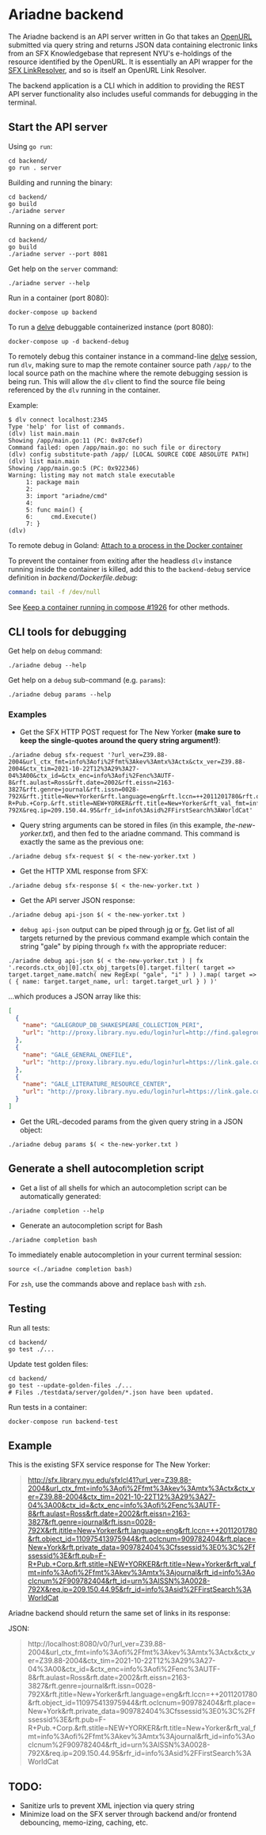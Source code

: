# Ariadne backend

The Ariadne backend is an API server written in Go that takes
an [OpenURL](https://biblio.ugent.be/publication/760060/file/760063.pdf) submitted
via query string and returns JSON data containing electronic links from an
SFX Knowledgebase that represent NYU's e-holdings of the resource identified by
the OpenURL. It is essentially an API wrapper for the [SFX LinkResolver](https://exlibrisgroup.com/products/primo-discovery-service/sfx-link-resolver/),
and so is itself an OpenURL Link Resolver.

The backend application is a CLI which in addition to providing the REST API server
functionality also includes useful commands for debugging in the terminal.  

## Start the API server

Using `go run`:

```shell
cd backend/
go run . server
```

Building and running the binary:

```shell
cd backend/
go build
./ariadne server
```

Running on a different port:

```shell
cd backend/
go build
./ariadne server --port 8081
```

Get help on the `server` command:

```shell
./ariadne server --help
```

Run in a container (port 8080):

```
docker-compose up backend
```

To run a [delve](https://github.com/go-delve/delve) debuggable containerized
instance (port 8080):

```
docker-compose up -d backend-debug
```

To remotely debug this container instance in a
command-line [delve](https://github.com/go-delve/delve)
session, run `dlv`, making sure to map the remote container source path `/app/`
to
the local source path on the machine where the remote debugging session is being
run.
This will allow the `dlv` client to find the source file being referenced by the
`dlv` running in the container.

Example:

```
$ dlv connect localhost:2345
Type 'help' for list of commands.
(dlv) list main.main
Showing /app/main.go:11 (PC: 0x87c6ef)
Command failed: open /app/main.go: no such file or directory
(dlv) config substitute-path /app/ [LOCAL SOURCE CODE ABSOLUTE PATH]
(dlv) list main.main
Showing /app/main.go:5 (PC: 0x922346)
Warning: listing may not match stale executable
     1:	package main
     2:	
     3:	import "ariadne/cmd"
     4:	
     5:	func main() {
     6:		cmd.Execute()
     7:	}
(dlv) 
```

To remote debug in Goland:
[Attach to a process in the Docker container](https://www.jetbrains.com/help/go/attach-to-running-go-processes-with-debugger.html#attach-to-a-process-in-the-docker-container)

To prevent the container from exiting after the headless `dlv` instance running
inside the container is killed, add this to the `backend-debug` service
definition
in _backend/Dockerfile.debug_:

```yaml
command: tail -f /dev/null
```

See [Keep a container running in compose \#1926](https://github.com/docker/compose/issues/1926)
for other methods.

## CLI tools for debugging

Get help on `debug` command:

```shell
./ariadne debug --help
```

Get help on a `debug` sub-command (e.g. `params`):

```shell
./ariadne debug params --help
```

### Examples

* Get the SFX HTTP POST request for The New Yorker **(make sure to keep the single-quotes
around the query string argument!)**:

```shell
./ariadne debug sfx-request '?url_ver=Z39.88-2004&url_ctx_fmt=info%3Aofi%2Ffmt%3Akev%3Amtx%3Actx&ctx_ver=Z39.88-2004&ctx_tim=2021-10-22T12%3A29%3A27-04%3A00&ctx_id=&ctx_enc=info%3Aofi%2Fenc%3AUTF-8&rft.aulast=Ross&rft.date=2002&rft.eissn=2163-3827&rft.genre=journal&rft.issn=0028-792X&rft.jtitle=New+Yorker&rft.language=eng&rft.lccn=++2011201780&rft.object_id=110975413975944&rft.oclcnum=909782404&rft.place=New+York&rft.private_data=909782404<fssessid>0<%2Ffssessid>&rft.pub=F-R+Pub.+Corp.&rft.stitle=NEW+YORKER&rft.title=New+Yorker&rft_val_fmt=info%3Aofi%2Ffmt%3Akev%3Amtx%3Ajournal&rft_id=info%3Aoclcnum%2F909782404&rft_id=urn%3AISSN%3A0028-792X&req.ip=209.150.44.95&rfr_id=info%3Asid%2FFirstSearch%3AWorldCat'
```

* Query string arguments can be stored in files (in this example, _the-new-yorker.txt_),
and then fed to the ariadne command.  This command is exactly the same as the previous one:

```shell
./ariadne debug sfx-request $( < the-new-yorker.txt )
```

* Get the HTTP XML response from SFX:

```shell
./ariadne debug sfx-response $( < the-new-yorker.txt )
```

* Get the API server JSON response:

```shell
./ariadne debug api-json $( < the-new-yorker.txt )
```

* `debug api-json` output can be piped through
   [jq](https://stedolan.github.io/jq/) or
   [fx](https://github.com/antonmedv/fx).  Get list of all targets returned by the
previous command example which contain the string "gale" by piping through `fx`
with the appropriate reducer:

```shell
./ariadne debug api-json $( < the-new-yorker.txt ) | fx '.records.ctx_obj[0].ctx_obj_targets[0].target.filter( target => target.target_name.match( new RegExp( "gale", "i" ) ) ).map( target => ( { name: target.target_name, url: target.target_url } ) )'
```

...which produces a JSON array like this:

```json
[
  {
    "name": "GALEGROUP_DB_SHAKESPEARE_COLLECTION_PERI",
    "url": "http://proxy.library.nyu.edu/login?url=http://find.galegroup.com/openurl/openurl?url_ver=Z39.88-2004&url_ctx_fmt=info%3Aofi%2Ffmt%3Akev%3Amtx%3Actx&rft.issn=0028-792X&ctx_enc=info%3Aofi%3Aenc%3AUTF-8&res_id=info%3Asid%2Fgale%3ASHAX&rft.date=2002&req_dat=info%3Asid%2Fgale%3Augnid%3Anew64731&rft_val_fmt=info%3Aofi%2Ffmt%3Akev%3Amtx%3Ajournal&rft.jtitle=New+Yorker"
  },
  {
    "name": "GALE_GENERAL_ONEFILE",
    "url": "http://proxy.library.nyu.edu/login?url=https://link.gale.com/apps/pub/1161/ITOF?u=nysl_me_newyorku"
  },
  {
    "name": "GALE_LITERATURE_RESOURCE_CENTER",
    "url": "http://proxy.library.nyu.edu/login?url=https://link.gale.com/apps/pub/1161/LitRC?u=new64731"
  }
]
```

* Get the URL-decoded params from the given query string in a JSON object:

```shell
./ariadne debug params $( < the-new-yorker.txt )
```

## Generate a shell autocompletion script

* Get a list of all shells for which an autocompletion script can be automatically generated:

```shell
./ariadne completion --help
```

* Generate an autocompletion script for Bash

```shell
./ariadne completion bash
```
To immediately enable autocompletion in your current terminal session:

```shell
source <(./ariadne completion bash)
```

For `zsh`, use the commands above and replace `bash` with `zsh`.

## Testing

Run all tests:

```
cd backend/
go test ./...
```

Update test golden files:

```
cd backend/
go test --update-golden-files ./...
# Files ./testdata/server/golden/*.json have been updated. 
```

Run tests in a container:

```
docker-compose run backend-test
```

## Example

This is the existing SFX service response for The New Yorker:

> http://sfx.library.nyu.edu/sfxlcl41?url_ver=Z39.88-2004&url_ctx_fmt=info%3Aofi%2Ffmt%3Akev%3Amtx%3Actx&ctx_ver=Z39.88-2004&ctx_tim=2021-10-22T12%3A29%3A27-04%3A00&ctx_id=&ctx_enc=info%3Aofi%2Fenc%3AUTF-8&rft.aulast=Ross&rft.date=2002&rft.eissn=2163-3827&rft.genre=journal&rft.issn=0028-792X&rft.jtitle=New+Yorker&rft.language=eng&rft.lccn=++2011201780&rft.object_id=110975413975944&rft.oclcnum=909782404&rft.place=New+York&rft.private_data=909782404%3Cfssessid%3E0%3C%2Ffssessid%3E&rft.pub=F-R+Pub.+Corp.&rft.stitle=NEW+YORKER&rft.title=New+Yorker&rft_val_fmt=info%3Aofi%2Ffmt%3Akev%3Amtx%3Ajournal&rft_id=info%3Aoclcnum%2F909782404&rft_id=urn%3AISSN%3A0028-792X&req.ip=209.150.44.95&rfr_id=info%3Asid%2FFirstSearch%3AWorldCat

Ariadne backend should return the same set of links in its response:

JSON:
> http://localhost:8080/v0/?url_ver=Z39.88-2004&url_ctx_fmt=info%3Aofi%2Ffmt%3Akev%3Amtx%3Actx&ctx_ver=Z39.88-2004&ctx_tim=2021-10-22T12%3A29%3A27-04%3A00&ctx_id=&ctx_enc=info%3Aofi%2Fenc%3AUTF-8&rft.aulast=Ross&rft.date=2002&rft.eissn=2163-3827&rft.genre=journal&rft.issn=0028-792X&rft.jtitle=New+Yorker&rft.language=eng&rft.lccn=++2011201780&rft.object_id=110975413975944&rft.oclcnum=909782404&rft.place=New+York&rft.private_data=909782404%3Cfssessid%3E0%3C%2Ffssessid%3E&rft.pub=F-R+Pub.+Corp.&rft.stitle=NEW+YORKER&rft.title=New+Yorker&rft_val_fmt=info%3Aofi%2Ffmt%3Akev%3Amtx%3Ajournal&rft_id=info%3Aoclcnum%2F909782404&rft_id=urn%3AISSN%3A0028-792X&req.ip=209.150.44.95&rfr_id=info%3Asid%2FFirstSearch%3AWorldCat

## TODO:

- Sanitize urls to prevent XML injection via query string
- Minimize load on the SFX server through backend and/or frontend debouncing, memo-izing, caching, etc.
